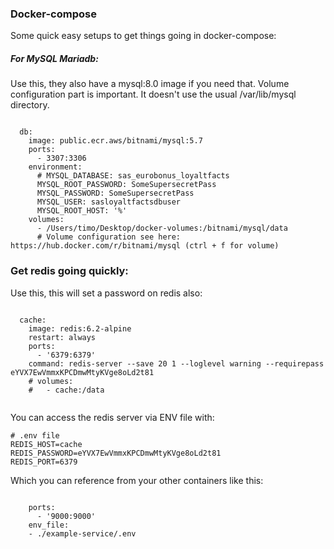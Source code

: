 ### Docker-compose


Some quick easy setups to get things going in docker-compose:



##### For MySQL Mariadb:

Use this, they also have a mysql:8.0 image if you need that.
Volume configuration part is important. It doesn't use the usual /var/lib/mysql directory.


```

  db:
    image: public.ecr.aws/bitnami/mysql:5.7
    ports:
      - 3307:3306
    environment:
      # MYSQL_DATABASE: sas_eurobonus_loyaltfacts
      MYSQL_ROOT_PASSWORD: SomeSupersecretPass
      MYSQL_PASSWORD: SomeSupersecretPass
      MYSQL_USER: sasloyaltfactsdbuser
      MYSQL_ROOT_HOST: '%'
    volumes:
      - /Users/timo/Desktop/docker-volumes:/bitnami/mysql/data
      # Volume configuration see here: https://hub.docker.com/r/bitnami/mysql (ctrl + f for volume)

```



### Get redis going quickly:


Use this, this will set a password on redis also:


```

  cache:
    image: redis:6.2-alpine
    restart: always
    ports:
      - '6379:6379'
    command: redis-server --save 20 1 --loglevel warning --requirepass eYVX7EwVmmxKPCDmwMtyKVge8oLd2t81
    # volumes: 
    #   - cache:/data


```

You can access the redis server via ENV file with:


```
# .env file 
REDIS_HOST=cache
REDIS_PASSWORD=eYVX7EwVmmxKPCDmwMtyKVge8oLd2t81
REDIS_PORT=6379

```

Which you can reference from your other containers like this:


```

    ports:
      - '9000:9000'
    env_file:
    - ./example-service/.env

```